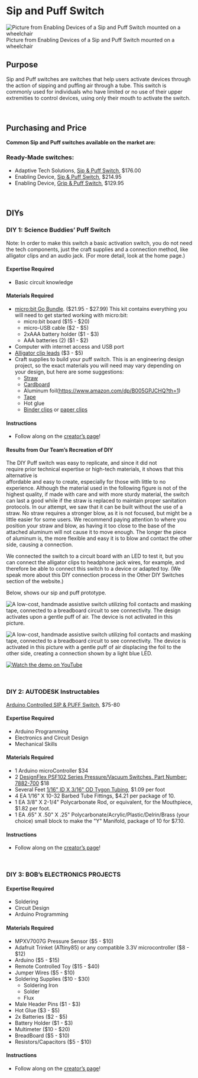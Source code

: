 # Sip and Puff Switch
![Picture from Enabling Devices of a Sip and Puff Switch mounted on a wheelchair](https://github.com/user-attachments/assets/8fac33a4-69f3-4ab4-a044-1b1f23ab25c0)
Picture from Enabling Devices of a Sip and Puff Switch mounted on a wheelchair
## Purpose

Sip and Puff switches are switches that help users activate devices through the action of sipping and puffing air through a tube. This switch is commonly used for individuals who have limited or no use of their upper extremities to control devices, using only their mouth to activate the switch.

<br>

## Purchasing and Price

**Common Sip and Puff switches available on the market are:**

### Ready-Made switches:

* Adaptive Tech Solutions, [Sip & Puff Switch](https://www.adaptivetechsolutions.com/sip-puff-switch/), $176.00  
* Enabling Device, [Sip & Puff Switch](https://enablingdevices.com/product/sip-and-puff-switches/), $214.95   
* Enabling Device, [Grip & Puff Switch](https://enablingdevices.com/product/grip-and-puff-switch/), $129.95 

<br>

## DIYs

### **DIY 1: Science Buddies’ Puff Switch**
Note: In order to make this switch a basic activation switch, you do not need the tech components, just the craft supplies and a connection method, like alligator clips and an audio jack. (For more detail, look at the home page.)

#### Expertise Required

* Basic circuit knowledge 

#### Materials Required

* [micro:bit Go Bundle](https://www.homesciencetools.com/product/microbit-go-bundle/?aff=SB1). ($21.95 \- $27.99) This kit contains everything you will need to get started working with micro:bit:  
  * micro:bit board ($15 \- $20)  
  * micro-USB cable ($2 \- $5)   
  * 2xAAA battery holder ($1 \- $3)   
  * AAA batteries (2) ($1 \- $2)   
* Computer with internet access and USB port  
* [Alligator clip leads](https://www.homesciencetools.com/product/alligator-clip-leads-2-pack/) ($3 \- $5)   
* Craft supplies to build your puff switch. This is an engineering design project, so the exact materials you will need may vary depending on your design, but here are some suggestions:  
  * [Straw](https://www.amazon.com/Amazon-Basics-Disposable-Striped-Assorted/dp/B0D6T59JGQ/ref=sr_1_2?crid=3USES0KD5JXRX&dib=eyJ2IjoiMSJ9.sK4nNilMeGZK1i3od-I-P7AzHP9ukWKCfLwfz62sQlPadU3nk9NHECl3fNOOG3eEJOgeWXKLzkGo9wR0VyEFJCFVFAR4Zm8IFuAGCWBDCMx29KEfzmkC0_juD4YusTHtF8tQAbACWck9itlvEddeEaWlWKLNYtZciPYR9Oy-62UbVzhneuEXW_UEa7ch2mIkocMfpSnpF9118LKkTntMZLJ_qSDMi8sdM-e2dAwPsooLM1eK1VD6Mef1K6JroPvIPgQ7xZPDIvCC4Oc18Y_qZ8PWGZuGRO9EaYKGY5GCbak.eYEFK__QaUwxXNDNMRx7lo6ThKWE0WDoXjOZ7kiGssk&dib_tag=se&keywords=straws+amazon+one&qid=1747026446&sprefix=straws+amazon+one+%2Caps%2C144&sr=8-2)
  * [Cardboard](https://www.amazon.com/dp/B0B6GK2MFD) 
  * Aluminum foil(https://www.amazon.com/dp/B005GPJCHQ?th=1) 
  * [Tape](https://www.fredmeyer.com/p/scotch-shipping-heavy-duty-packaging-tape/0005113164204) 
  * Hot glue  
  * [Binder clips](https://www.amazon.com/Medium-Binder-Clips-Width-Office/dp/B07V3VV2S9?th=1) or [paper clips](https://www.amazon.com/Officemate-OIC99916-Paper-Clips/dp/B000Q5Z8TW?th=1)

#### Instructions

* Follow along on the [creator’s page](https://www.sciencebuddies.org/science-fair-projects/project-ideas/HumBio_p069/human-biology-health/adaptive-puff-switch)\!

#### Results from Our Team’s Recreation of DIY

The DIY Puff switch was easy to replicate, and since it did not   
require prior technical expertise or high-tech materials, it shows that this alternative is  
affordable and easy to create, especially for those with little to no experience. Although the material used in the following figure is not of the highest quality, if made with care and with more sturdy material, the switch can last a good while if the straw is replaced to maintain proper sanitation protocols. In our attempt, we saw that it can be built without the use of a straw. No straw requires a stronger blow, as it is not focused, but might be a little easier for some users. We recommend paying attention to where you position your straw and blow, as having it too close to the base of the attached aluminum will not cause it to move enough. The longer the piece of aluminum is, the more flexible and easy it is to blow and contact the other side, causing a connection.

We connected the switch to a circuit board with an LED to test it, but you can connect the alligator clips to headphone jack wires, for example, and therefore be able to connect this switch to a device or adapted toy. (We speak more about this DIY connection process in the Other DIY Switches section of the website.)

Below, shows our sip and puff prototype.

![A low-cost, handmade assistive switch utilizing foil contacts and masking tape, connected to a breadboard circuit to see connectivity. The design activates upon a gentle puff of air. The device is not activated in this picture.](https://github.com/user-attachments/assets/17e89d56-cc34-48ef-b84d-7131e8b90cea)

![A low-cost, handmade assistive switch utilizing foil contacts and masking tape, connected to a breadboard circuit to see connectivity. The device is activated in this picture with a gentle puff of air displacing the foil to the other side, creating a connection shown by a light blue LED.](https://github.com/user-attachments/assets/e9b6c3a5-6668-460e-b184-7597c13a3646)

[![Watch the demo on YouTube](https://www.youtube.com/embed/4AUac9zDMyY)](https://www.youtube.com/embed/4AUac9zDMyY)

<br>

### **DIY 2: AUTODESK Instructables**

[Arduino Controlled SIP & PUFF Switch](https://www.instructables.com/Arduino-Controlled-SIP-PUFF-Switch/), $75-80

#### Expertise Required

* Arduino Programming   
* Electronics and Circuit Design   
* Mechanical Skills 

#### Materials Required

* 1 Arduino microController $34  
* 2 [DesignFlex PSF102 Series Pressure/Vacuum Switches, Part Number: 7882-700](http://www.designflexswitches.com/switches/psf102.php) $18  
* Several Feet [1/16" ID X 3/16" OD Tygon Tubing](http://www.mcmaster.com/), $1.09 per foot  
* 4 EA 1/16" X 10-32 Barbed Tube Fittings, $4.21 per package of 10\.  
* 1 EA 3/8" X 2-1/4" Polycarbonate Rod, or equivalent, for the Mouthpiece, $1.82 per foot.  
* 1 EA .65" X .50" X .25" Polycarbonate/Acrylic/Plastic/Delrin/Brass (your choice) small block to make the "Y" Manifold, package of 10 for $7.10.

#### Instructions

* Follow along on the [creator’s page](https://www.instructables.com/Arduino-Controlled-SIP-PUFF-Switch/)\!

<br>

### **DIY 3: BOB’s ELECTRONICS PROJECTS**

#### Expertise Required

* Soldering   
* Circuit Design   
* Arduino Programming 

#### Materials Required

* MPXV7007G Pressure Sensor ($5 \- $10)   
* Adafruit Trinket (ATtiny85) or any compatible 3.3V microcontroller ($8 \- $12)   
* Arduino ($5 \- $15)   
* Remote Controlled Toy ($15 \- $40)   
* Jumper Wires ($5 \- $10)   
* Soldering Supplies ($10 \- $30)   
  * Soldering Iron   
  * Solder   
  * Flux   
* Male Header Pins ($1 \- $3)   
* Hot Glue ($3 \- $5)   
* 2x Batteries ($2 \- $5)   
* Battery Holder ($1 \- $3)   
* Multimeter ($10 \- $20)   
* BreadBoard ($5 \- $10)   
* Resistors/Capacitors ($5 \- $10) 

#### Instructions

* Follow along on the [creator’s page](https://bobparadiso.com/2016/05/31/diy-sip-and-puff-controlled-toys/)\!
